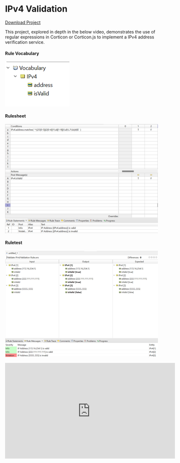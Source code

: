 # IPv4 Validation

[Download Project](https://github.com/corticon/templates/blob/main/Projects/IPv4%20Validation/IPv4%20Validation.zip)

This project, explored in depth in the below video, demonstrates the use of regular expressions in Corticon or Corticon.js to implement a IPv4 address verification service. 

<!-- tabs:start -->
#### **Rule Vocabulary**
![Rule Vocabulary](images/ipv4_Vocabulary.png 'Rule Vocabulary')

#### **Rulesheet**
![Rulesheet](images/ipv4_rulesheet.png 'Rulesheet')

#### **Ruletest**
![Ruletest](images/ipv4_ruletest.png 'Ruletest')

<!-- tabs:end -->

<iframe width="560" height="315" src="https://www.youtube-nocookie.com/embed/rJDVrg9X01E" title="YouTube video player" frameborder="0" allow="accelerometer; autoplay; clipboard-write; encrypted-media; gyroscope; picture-in-picture; web-share" allowfullscreen></iframe>